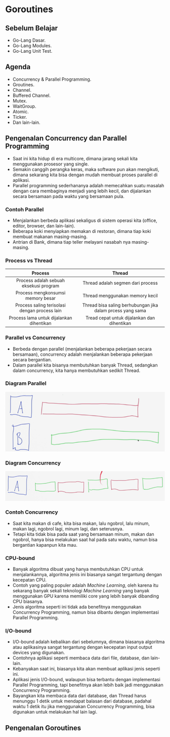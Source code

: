 # Goroutines

## Sebelum Belajar

- Go-Lang Dasar.
- Go-Lang Modules.
- Go-Lang Unit Test.

## Agenda

- Concurrency & Parallel Programming.
- Groutines.
- Channel.
- Buffered Channel.
- Mutex.
- WaitGroup.
- Atomic.
- Ticker.
- Dan lain-lain.

## Pengenalan Concurrency dan Parallel Programming

- Saat ini kita hidup di era multicore, dimana jarang sekali kita menggunakan prosesor yang single.
- Semakin canggih perangka keras, maka software pun akan mengikuti, dimana sekarang kita bisa dengan mudah membuat proses parallel di aplikasi.
- Parallel programming sederhananya adalah memecahkan suatu masalah dengan cara membaginya menjadi yang lebih kecil, dan dijalankan secara bersamaan pada waktu yang bersamaan pula.

### Contoh Parallel

- Menjalankan berbeda aplikasi sekaligus di sistem operasi kita (office, editor, browser, dan lain-lain).
- Beberapa koki menyiapkan memakan di restoran, dimana tiap koki membuat makanan masing-masing.
- Antrian di Bank, dimana tiap teller melayani nasabah nya masing-masing.

### Process vs Thread

|                    Process                    |                           Thread                           |
| :-------------------------------------------: | :--------------------------------------------------------: |
|    Process adalah sebuah eksekusi program     |             Thread adalah segmen dari process              |
|       Process mengkonsumsi memory besar       |              Thread menggunakan memory kecil               |
| Process saling terisolasi dengan process lain | Thread bisa saling berhubungan jika dalam prcess yang sama |
|   Process lama untuk dijalankan dihentikan    |        Tread cepat untuk dijalankan dan dihentikan         |

### Parallel vs Concurrency

- Berbeda dengan parallel (menjalankan beberapa pekerjaan secara bersamaan), concurrency adalah menjalankan beberapa pekerjaan secara bergantian.
- Dalam parallel kita bisanya membutuhkan banyak Thread, sedangkan dalam concurrency, kita hanya membutuhkan sedikit Thread.

### Diagram Parallel

![Diagram Parallel](./img/Diagram-Parallel.png)

### Diagram Concurrency

![Diagram Concurrency](./img/Diagram-Concurrency.png)

### Contoh Concurrency

- Saat kita makan di cafe, kita bisa makan, lalu ngobrol, lalu minum, makan lagi, ngobrol lagi, minum lagi, dan seterusnya.
- Tetapi kita tidak bisa pada saat yang bersamaan minum, makan dan ngobrol, hanya bisa melakukan saat hal pada satu waktu, namun bisa bergantian kapanpun kita mau.

### CPU-bound

- Banyak algoritma dibuat yang hanya membutuhkan CPU untuk menjalankannya, algoritma jenis ini biasanya sangat tergantung dengan kecepatan CPU.
- Contoh yang paling populer adalah _Machine Learning_, oleh karena itu sekarang banyak sekali teknologi _Machine Learning_ yang banyak menggunakan GPU karena memiliki core yang lebih banyak dibanding CPU biasanya.
- Jenis algoritma seperti ini tidak ada benefitnya menggunakan Concurrency Programming, namun bisa dibantu dengan implementasi Parallel Programming.

### I/O-bound

- I/O-bound adalah kebalikan dari sebelumnya, dimana biasanya algoritma atau aplikasinya sangat tergantung dengan kecepatan input output devices yang digunakan.
- Contohnya aplikasi seperti membaca data dari file, database, dan lain-lain.
- Kebanyakan saat ini, biasanya kita akan membuat aplikasi jenis seperti ini.
- Aplikasi jenis I/O-bound, walaupun bisa terbantu dengan implementasi Parallel Programming, tapi benefitnya akan lebih baik jadi menggunakan Concurrency Programming.
- Bayangkan kita membaca data dari database, dan Thread harus menunggu 1 detik untuk mendapat balasan dari database, padahal waktu 1 detik itu jika menggunakan Concurrency Programming, bisa digunakan untuk melakukan hal lain lagi.

## Pengenalan Goroutines
